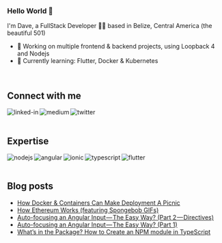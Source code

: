 ### Hello World 👋
I'm Dave, a FullStack Developer  👨‍💻 based in Belize, Central America (the beautiful 501)
- 🔭 Working on multiple frontend & backend projects, using Loopback 4 and Nodejs
- 🌱 Currently learning: Flutter, Docker & Kubernetes
<br>

## Connect with me

[<img align="left" alt="linked-in" src="https://img.shields.io/badge/linkedin-%230077B5.svg?&style=for-the-badge&logo=linkedin&logoColor=white" />](https://www.linkedin.com/in/david-mcintosh-506392153)

[<img align="left" alt="medium" src="https://img.shields.io/badge/medium-%2312100E.svg?&style=for-the-badge&logo=medium&logoColor=white" />](https://davidmcintosh.medium.com/)

[<img align="left" alt="twitter" src="https://img.shields.io/badge/twitter-%231DA1F2.svg?&style=for-the-badge&logo=twitter&logoColor=white" />](https://twitter.com/dmac_bze)

<br>
<br>

## Expertise
<img align="left" alt="nodejs" src="https://img.shields.io/badge/node.js%20-%2343853D.svg?&style=for-the-badge&logo=node.js&logoColor=white" />
<img align="left" alt="angular" src="https://img.shields.io/badge/-Angular-CA4245?logo=angular&logoColor=white&style=for-the-badge" />
<img align="left" alt="ionic" src="https://img.shields.io/badge/-Ionic-0088CC?logo=ionic&logoColor=white&style=for-the-badge" />
<img align="left" alt="typescript" src="https://img.shields.io/badge/-TypeScript-61DAFB?logo=typescript&logoColor=white&style=for-the-badge" />
<img align="left" alt="flutter" src="https://img.shields.io/badge/-Flutter-9cf?logo=flutter&logoColor=white&style=for-the-badge" />

<br>
<br>

## Blog posts
<!-- BLOG-POST-LIST:START -->
- [How Docker & Containers Can Make Deployment A Picnic](https://davidmcintosh.medium.com/how-docker-containers-can-make-deployment-a-picnic-8894af47dd?source=rss-5f92ec40ee64------2)
- [How Ethereum Works (featuring Spongebob GIFs)](https://davidmcintosh.medium.com/how-ethereum-works-featuring-spongebob-gifs-d7916e043325?source=rss-5f92ec40ee64------2)
- [Auto-focusing an Angular Input — The Easy Way? (Part 2 — Directives)](https://davidmcintosh.medium.com/auto-focusing-an-angular-input-the-easy-way-part-2-directives-ac9dc9a7ec73?source=rss-5f92ec40ee64------2)
- [Auto-focusing an Angular Input — The Easy Way? (Part 1)](https://levelup.gitconnected.com/auto-focusing-an-angular-input-the-easy-way-part-1-dcb1799e025f?source=rss-5f92ec40ee64------2)
- [What’s in the Package? How to Create an NPM module in TypeScript](https://medium.com/swlh/whats-in-the-package-how-to-create-an-npm-module-in-typescript-6acf9585c09e?source=rss-5f92ec40ee64------2)
<!-- BLOG-POST-LIST:END -->
